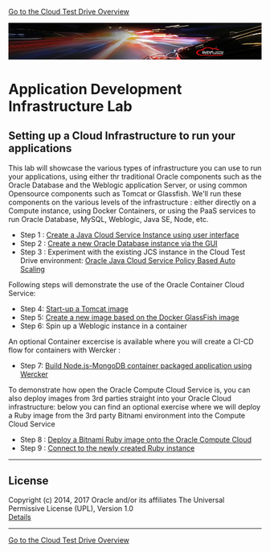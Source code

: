 
[Go to the Cloud Test Drive Overview](../README.md)

![](../common/images/customer.logo2.png)

# Application Development Infrastructure Lab #

## Setting up a Cloud Infrastructure to run your applications ##

This lab will showcase the various types of infrastructure you can use to run your applications, using either thr traditional Oracle components such as the Oracle Database and the Weblogic application Server, or using common Opensource components such as Tomcat or Glassfish.
We'll run these components on the various levels of the infrastructure : either directly on a Compute instance, using Docker Containers, or using the PaaS services to run Oracle Database, MySQL, Weblogic, Java SE, Node, etc.

+ Step 1 : [Create a Java Cloud Service Instance using user interface](jcs-create/README.md)
+ Step 2 : [Create a new Oracle Database instance via the GUI](dbcs-create/README.md)
+ Step 3 : Experiment with the existing JCS instance in the Cloud Test Drive environment: [Oracle Java Cloud Service Policy Based Auto Scaling](jcs-autoscale/README.md)

Following steps will demonstrate the use of the Oracle Container Cloud Service:
- Step 4: [Start-up a Tomcat image](container/tomcat_deploy.md)
- Step 5: [Create a new image based on the Docker GlassFish image](container/glassfish_import.md)
- Step 6: Spin up a Weblogic instance in a container

An optional Container excercise is available where you will create a CI-CD flow for containers with Wercker :
- Step 7: [Build Node.js-MongoDB container packaged application using Wercker](container/wercker.md)

To demonstrate how open the Oracle Compute Cloud Service is, you can also deploy images from 3rd parties straight into your Oracle Cloud infrastructure: below you can find an optional exercise where we will deploy a Ruby image from the 3rd party Bitnami environment into the Compute Cloud Service
+ Step 8 : [Deploy a Bitnami Ruby image onto the Oracle Compute Cloud](bitnami/create_account.md)
+ Step 9 : [Connect to the newly created Ruby instance](bitnami/connect.md)

---

## License ##
Copyright (c) 2014, 2017 Oracle and/or its affiliates
The Universal Permissive License (UPL), Version 1.0   
[Details](../common/license.md)

---
[Go to the Cloud Test Drive Overview](../README.md)
